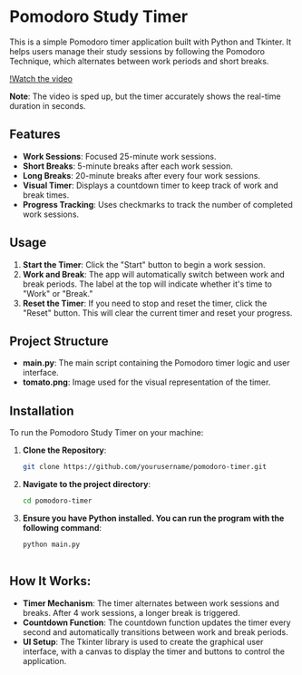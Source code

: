 # Pomodoro Study Timer

This is a simple Pomodoro timer application built with Python and Tkinter. It helps users manage their study sessions by following the Pomodoro Technique, which alternates between work periods and short breaks.



[!Watch the video](https://github.com/user-attachments/assets/e06de5bb-5e10-4228-98da-d558e66f5a91)

**Note**: The video is sped up, but the timer accurately shows the real-time duration in seconds.


## Features

- **Work Sessions**: Focused 25-minute work sessions.
- **Short Breaks**: 5-minute breaks after each work session.
- **Long Breaks**: 20-minute breaks after every four work sessions.
- **Visual Timer**: Displays a countdown timer to keep track of work and break times.
- **Progress Tracking**: Uses checkmarks to track the number of completed work sessions.

## Usage

1. **Start the Timer**: Click the "Start" button to begin a work session.
2. **Work and Break**: The app will automatically switch between work and break periods. The label at the top will indicate whether it's time to "Work" or "Break."
3. **Reset the Timer**: If you need to stop and reset the timer, click the "Reset" button. This will clear the current timer and reset your progress.

## Project Structure

- **main.py**: The main script containing the Pomodoro timer logic and user interface.
- **tomato.png**: Image used for the visual representation of the timer.

## Installation

To run the Pomodoro Study Timer on your machine:

1. **Clone the Repository**:

   ```bash
   git clone https://github.com/yourusername/pomodoro-timer.git

2. **Navigate to the project directory**:
   ```bash
   cd pomodoro-timer
4. **Ensure you have Python installed. You can run the program with the following command**:
   ```bash
   python main.py
  
## How It Works:

- **Timer Mechanism**: The timer alternates between work sessions and breaks. After 4 work sessions, a longer break is triggered.
- **Countdown Function**: The countdown function updates the timer every second and automatically transitions between work and break periods.
- **UI Setup**: The Tkinter library is used to create the graphical user interface, with a canvas to display the timer and buttons to control the application.


